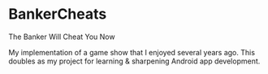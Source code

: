 # BankerCheats
 The Banker Will Cheat You Now

My implementation of a game show that I enjoyed several years ago.  This doubles as my project for learning & sharpening Android app development.
